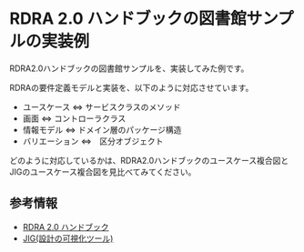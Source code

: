 # RDRA 2.0 ハンドブックの図書館サンプルの実装例

RDRA2.0ハンドブックの図書館サンプルを、実装してみた例です。

RDRAの要件定義モデルと実装を、以下のように対応させています。

* ユースケース ⇔ サービスクラスのメソッド
* 画面 ⇔ コントローラクラス
* 情報モデル ⇔ ドメイン層のパッケージ構造
* バリエーション ⇔　区分オブジェクト

どのように対応しているかは、RDRA2.0ハンドブックのユースケース複合図とJIGのユースケース複合図を見比べてみてください。

## 参考情報

* [RDRA 2.0 ハンドブック](https://www.amazon.co.jp/RDRA2-0-%E3%83%8F%E3%83%B3%E3%83%89%E3%83%96%E3%83%83%E3%82%AF-%E8%BB%BD%E3%81%8F%E6%9F%94%E8%BB%9F%E3%81%A7%E7%B2%BE%E5%BA%A6%E3%81%AE%E9%AB%98%E3%81%84%E8%A6%81%E4%BB%B6%E5%AE%9A%E7%BE%A9%E3%81%AE%E3%83%A2%E3%83%87%E3%83%AA%E3%83%B3%E3%82%B0%E6%89%8B%E6%B3%95-%E7%A5%9E%E5%B4%8E%E5%96%84%E5%8F%B8-ebook/dp/B07STQZFBX/ref=sr_1_1?__mk_ja_JP=%E3%82%AB%E3%82%BF%E3%82%AB%E3%83%8A&keywords=rdra2.0&qid=1585531997&sr=8-1)
* [JIG(設計の可視化ツール)](https://github.com/dddjava/jig)
